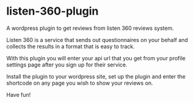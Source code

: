 listen-360-plugin
=================

A wordpress plugin to get reviews from listen 360 reviews system.

Listen 360 is a service that sends out questionnaires on your behalf and collects the results in a format that is easy to track.

With this plugin you will enter your api url that you get from your profile settings page after you sign up for their service.

Install the plugin to your wordpress site, set up the plugin and enter the shortcode on any page you wish to show your reviews on.

Have fun!
